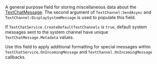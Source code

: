 A general purpose field for storing miscellaneous data about the
[TextChatMessage](https://create.roblox.com/docs/reference/engine/classes/TextChatMessage). The second argument of `TextChannel:SendAsync` and
`TextChannel:DisplaySystemMessage` is used to populate this field.

If `TextChatService.CreateDefaultTextChannels` is `true`, default system
messages sent to the system channel have unique `TextChatMessage.Metadata`
values.

Use this field to apply additional formatting for special messages within
`TextChatService.OnIncomingMessage` and `TextChannel.OnIncomingMessage`
callbacks.